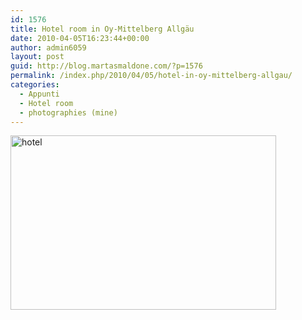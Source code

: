 ```yaml
---
id: 1576
title: Hotel room in Oy-Mittelberg Allgäu
date: 2010-04-05T16:23:44+00:00
author: admin6059
layout: post
guid: http://blog.martasmaldone.com/?p=1576
permalink: /index.php/2010/04/05/hotel-in-oy-mittelberg-allgau/
categories:
  - Appunti
  - Hotel room
  - photographies (mine)
---
```

[<img class="aligncenter size-full wp-image-1574" title="hotel" src="http://blog.martasmaldone.eu/wp-content/uploads/2011/03/hotel.jpg" alt="hotel" width="425" height="279" srcset="http://blog.martasmaldone.eu/wp-content/uploads/2011/03/hotel.jpg 425w, http://blog.martasmaldone.eu/wp-content/uploads/2011/03/hotel-300x197.jpg 300w" sizes="(max-width: 425px) 100vw, 425px" />](http://blog.martasmaldone.eu/wp-content/uploads/2011/03/hotel.jpg)